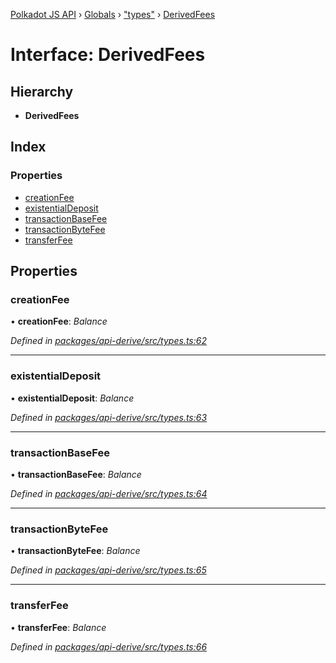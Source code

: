 [Polkadot JS API](../README.md) › [Globals](../globals.md) › ["types"](../modules/_types_.md) › [DerivedFees](_types_.derivedfees.md)

# Interface: DerivedFees

## Hierarchy

* **DerivedFees**

## Index

### Properties

* [creationFee](_types_.derivedfees.md#creationfee)
* [existentialDeposit](_types_.derivedfees.md#existentialdeposit)
* [transactionBaseFee](_types_.derivedfees.md#transactionbasefee)
* [transactionByteFee](_types_.derivedfees.md#transactionbytefee)
* [transferFee](_types_.derivedfees.md#transferfee)

## Properties

###  creationFee

• **creationFee**: *Balance*

*Defined in [packages/api-derive/src/types.ts:62](https://github.com/polkadot-js/api/blob/c576c689d/packages/api-derive/src/types.ts#L62)*

___

###  existentialDeposit

• **existentialDeposit**: *Balance*

*Defined in [packages/api-derive/src/types.ts:63](https://github.com/polkadot-js/api/blob/c576c689d/packages/api-derive/src/types.ts#L63)*

___

###  transactionBaseFee

• **transactionBaseFee**: *Balance*

*Defined in [packages/api-derive/src/types.ts:64](https://github.com/polkadot-js/api/blob/c576c689d/packages/api-derive/src/types.ts#L64)*

___

###  transactionByteFee

• **transactionByteFee**: *Balance*

*Defined in [packages/api-derive/src/types.ts:65](https://github.com/polkadot-js/api/blob/c576c689d/packages/api-derive/src/types.ts#L65)*

___

###  transferFee

• **transferFee**: *Balance*

*Defined in [packages/api-derive/src/types.ts:66](https://github.com/polkadot-js/api/blob/c576c689d/packages/api-derive/src/types.ts#L66)*
